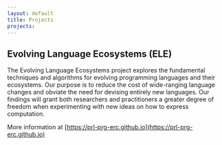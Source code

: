 ```yaml
---
layout: default
title: Projects
projects:
---
```


## Evolving Language Ecosystems (ELE)

The Evolving Language Ecosystems project explores the fundamental techniques and
algorithms for evolving programming languages and their ecosystems. Our purpose
is to reduce the cost of wide-ranging language changes and obviate the need for
devising entirely new languages. Our findings will grant both researchers and
practitioners a greater degree of freedom when experimenting with new ideas on
how to express computation.

More information at [https://prl-prg-erc.github.io](https://prl-prg-erc.github.io)
